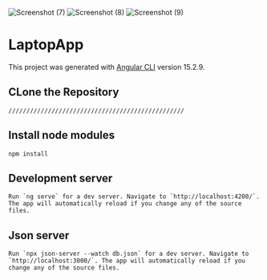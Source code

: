 ![Screenshot (7)](https://github.com/saeedzakeri1364/Laptop/assets/103548124/dc1c24eb-4830-4938-8f6f-3d7990daa39b)
![Screenshot (8)](https://github.com/saeedzakeri1364/Laptop/assets/103548124/896b0636-3b31-4b58-9881-d52bafd84e79)
![Screenshot (9)](https://github.com/saeedzakeri1364/Laptop/assets/103548124/85de9704-1e94-4a33-af20-bde037c4dec6)

# LaptopApp

This project was generated with [Angular CLI](https://github.com/angular/angular-cli) version 15.2.9.

## CLone the Repository
```
/////////////////////////////////////////////////
```

## Install node modules
```
npm install

```

## Development server

```
Run `ng serve` for a dev server. Navigate to `http://localhost:4200/`. The app will automatically reload if you change any of the source files.
```

## Json server

```
Run `npx json-server --watch db.json` for a dev server. Navigate to `http://localhost:3000/`. The app will automatically reload if you change any of the source files.
```


